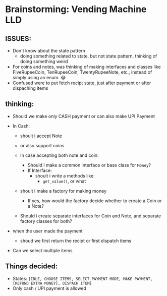 # Brainstorming: Vending Machine LLD

## ISSUES:

- Don't know about the state pattern
  - doing something related to state, but not state pattern, thinking of doing something weird
- For coins and notes, was thinking of making interfaces and classes like FiveRupeeCoin, TenRupeeCoin, TwentyRupeeNote, etc., instead of simply using an enum. 😂
- Confused were to put fetch recipt state, just after payment or after dispaching items

## thinking:

- Should we make only CASH payment or can also make UPI Payment
- In Cash:
    - shoult i accept Note
    - or also support coins
    
    - In case accepting both note and coin:
        - Should I make a common interface or base class for `Money`?
        - If Interface: 
            - shoult i write a methods like:
                - `get_value()`, or what
    - shoult i make a factory for making money
        - If yes, how would the factory decide whether to create a Coin or a Note?

    - Should i create separate interfaces for Coin and Note, and separate factory classes for both?

- when the user made the payment
    - shoud we first return the recipt or first dispatch items

- Can we select multiple items 

## Things decided:

- States: `[IDLE, CHOOSE ITEMS, SELECT PAYMENT MODE, MAKE PAYMENT, [REFUND EXTRA MONEY], DISPACH ITEM]`
- Only cash / UPI payment is allowed
